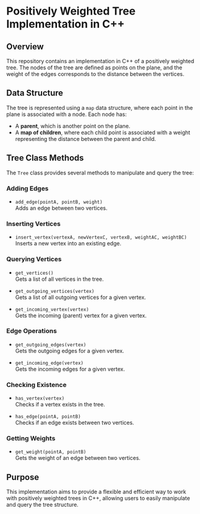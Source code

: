 # Positively Weighted Tree Implementation in C++

## Overview

This repository contains an implementation in C++ of a positively weighted tree. The nodes of the tree are defined as points on the plane, and the weight of the edges corresponds to the distance between the vertices.

## Data Structure

The tree is represented using a `map` data structure, where each point in the plane is associated with a node. Each node has:

- A **parent**, which is another point on the plane.
- A **map of children**, where each child point is associated with a weight representing the distance between the parent and child.

## Tree Class Methods

The `Tree` class provides several methods to manipulate and query the tree:

### Adding Edges

- `add_edge(pointA, pointB, weight)`  
  Adds an edge between two vertices.

### Inserting Vertices

- `insert_vertex(vertexA, newVertexC, vertexB, weightAC, weightBC)`  
  Inserts a new vertex into an existing edge.

### Querying Vertices

- `get_vertices()`  
  Gets a list of all vertices in the tree.

- `get_outgoing_vertices(vertex)`  
  Gets a list of all outgoing vertices for a given vertex.

- `get_incoming_vertex(vertex)`  
  Gets the incoming (parent) vertex for a given vertex.

### Edge Operations

- `get_outgoing_edges(vertex)`  
  Gets the outgoing edges for a given vertex.

- `get_incoming_edge(vertex)`  
  Gets the incoming edges for a given vertex.

### Checking Existence

- `has_vertex(vertex)`  
  Checks if a vertex exists in the tree.

- `has_edge(pointA, pointB)`  
  Checks if an edge exists between two vertices.

### Getting Weights

- `get_weight(pointA, pointB)`  
  Gets the weight of an edge between two vertices.

## Purpose

This implementation aims to provide a flexible and efficient way to work with positively weighted trees in C++, allowing users to easily manipulate and query the tree structure.